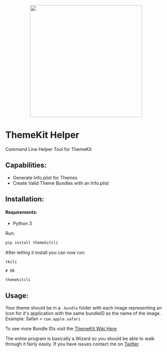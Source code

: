 <p align="center">
  <a align="center" href="https://themekit.io" target="_blank"><img src="https://themekit.io/assets/ThemeKit.png" width="350px" height="350px"></a>
</p>

# ThemeKit Helper
Command Line Helper Tool for ThemeKit

## Capabilities:

- Generate Info.plist for Themes
- Create Valid Theme Bundles with an Info.plist

## Installation:

#### Requirements:

- Python 3

Run:

```bash
pip install themekitcli
```

After letting it install you can now run:

```
tkcli

# OR

themekitcli
```

## Usage:

Your theme should be in a `.bundle` folder with each image representing an Icon for it's application with the same bundleID as the name of the image. Example: Safari = `com.apple.safari`

To see more Bundle IDs visit the [ThemeKit Wiki Here](https://github.com/ThemeKitApp/ThemeKit/Wiki)

The entire program is basically a Wizard so you should be able to walk through it fairly easily. If you have issues contact me on [Twitter](https://twitter.com/maxbridgland)
